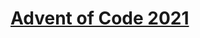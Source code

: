 [Advent of Code 2021](https://adventofcode.com/2021)
====================================================



